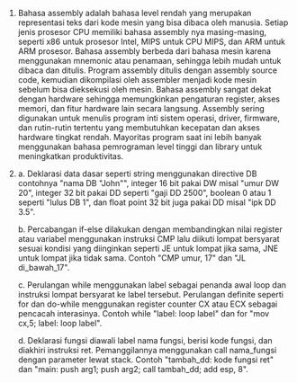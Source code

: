 1. Bahasa assembly adalah bahasa level rendah yang merupakan representasi teks dari kode mesin yang bisa dibaca oleh manusia. Setiap jenis prosesor CPU memiliki bahasa assembly nya masing-masing, seperti x86 untuk prosesor Intel, MIPS untuk CPU MIPS, dan ARM untuk ARM prosesor. Bahasa assembly berbeda dari bahasa mesin karena menggunakan mnemonic atau penamaan, sehingga lebih mudah untuk dibaca dan ditulis. Program assembly ditulis dengan assembly source code, kemudian dikompilasi oleh assembler menjadi kode mesin sebelum bisa dieksekusi oleh mesin. Bahasa assembly sangat dekat dengan hardware sehingga memungkinkan pengaturan register, akses memori, dan fitur hardware lain secara langsung. Assembly sering digunakan untuk menulis program inti sistem operasi, driver, firmware, dan rutin-rutin tertentu yang membutuhkan kecepatan dan akses hardware tingkat rendah. Mayoritas program saat ini lebih banyak menggunakan bahasa pemrograman level tinggi dan library untuk meningkatkan produktivitas.

2. a. Deklarasi data dasar seperti string menggunakan directive DB contohnya "nama DB "John"", integer 16 bit pakai DW misal "umur DW 20", integer 32 bit pakai DD seperti "gaji DD 2500", boolean 0 atau 1 seperti "lulus DB 1", dan float point 32 bit juga pakai DD misal "ipk DD 3.5".

   b. Percabangan if-else dilakukan dengan membandingkan nilai register atau variabel menggunakan instruksi CMP lalu diikuti lompat bersyarat sesuai kondisi yang diinginkan seperti JE untuk lompat jika sama, JNE untuk lompat jika tidak sama. Contoh "CMP umur, 17" dan "JL di_bawah_17".

   c. Perulangan while menggunakan label sebagai penanda awal loop dan instruksi lompat bersyarat ke label tersebut. Perulangan definite seperti for dan do-while menggunakan register counter CX atau ECX sebagai pencacah interasinya. Contoh while "label: loop label" dan for "mov cx,5; label: loop label".

   d. Deklarasi fungsi diawali label nama fungsi, berisi kode fungsi, dan diakhiri instruksi ret. Pemanggilannya menggunakan call nama_fungsi dengan parameter lewat stack. Contoh "tambah_dd: kode fungsi ret" dan "main: push arg1; push arg2; call tambah_dd; add esp, 8".
